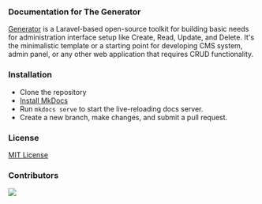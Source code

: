### Documentation for The Generator

[Generator](https://github.com/Evdigi-INA/generator/) is a Laravel-based open-source toolkit for building basic needs for administration interface setup like Create, Read, Update, and Delete. It's the minimalistic template or a starting point for developing CMS system, admin panel, or any other web application that requires CRUD functionality.

### Installation

- Clone the repository
- [Install MkDocs](https://www.mkdocs.org/user-guide/installation/)
- Run `mkdocs serve` to start the live-reloading docs server.
- Create a new branch, make changes, and submit a pull request.

### License

[MIT License](./LICENSE)

### Contributors

<a  href="https://github.com/Evdigi-INA/generator/graphs/contributors">
<img  src="https://contrib.rocks/image?repo=Evdigi-INA/generator-docs&anon=1&columns=10"  />
</a>
